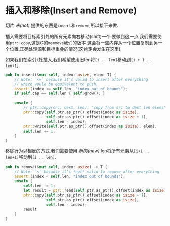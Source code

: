 # 插入和移除(Insert and Remove)

切片 *未(not)* 提供的东西是`insert`和`remove`,所以接下来做.

插入需要将目标索引处的所有元素向右移动(shift)一个.要做到这一点,我们需要使用`ptr::copy`,这是C的`memmove`我们的版本.这会将一些内存从一个位置复制到另一个位置,正确处理源和目标重叠的情况(这肯定会发生在这里).

如果我们在索引`i`处插入,我们希望使用旧len将`[i .. len]`移动到`[i + 1 .. len+1]`.

```Rust
pub fn insert(&mut self, index: usize, elem: T) {
    // Note: `<=` because it's valid to insert after everything
    // which would be equivalent to push.
    assert!(index <= self.len, "index out of bounds");
    if self.cap == self.len { self.grow(); }

    unsafe {
        // ptr::copy(src, dest, len): "copy from src to dest len elems"
        ptr::copy(self.ptr.as_ptr().offset(index as isize),
                  self.ptr.as_ptr().offset(index as isize + 1),
                  self.len - index);
        ptr::write(self.ptr.as_ptr().offset(index as isize), elem);
        self.len += 1;
    }
}
```

移除行为以相反的方式.我们需要使用 *新的(new)* len将所有元素从`[i+1 .. len+1]`移动到`[i .. len]`.

```Rust
pub fn remove(&mut self, index: usize) -> T {
    // Note: `<` because it's *not* valid to remove after everything
    assert!(index < self.len, "index out of bounds");
    unsafe {
        self.len -= 1;
        let result = ptr::read(self.ptr.as_ptr().offset(index as isize));
        ptr::copy(self.ptr.as_ptr().offset(index as isize + 1),
                  self.ptr.as_ptr().offset(index as isize),
                  self.len - index);
        result
    }
}
```
